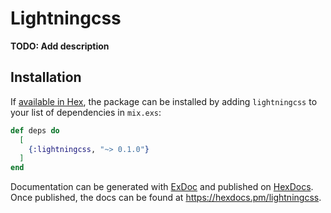 # Lightningcss

**TODO: Add description**

## Installation

If [available in Hex](https://hex.pm/docs/publish), the package can be installed
by adding `lightningcss` to your list of dependencies in `mix.exs`:

```elixir
def deps do
  [
    {:lightningcss, "~> 0.1.0"}
  ]
end
```

Documentation can be generated with [ExDoc](https://github.com/elixir-lang/ex_doc)
and published on [HexDocs](https://hexdocs.pm). Once published, the docs can
be found at <https://hexdocs.pm/lightningcss>.

